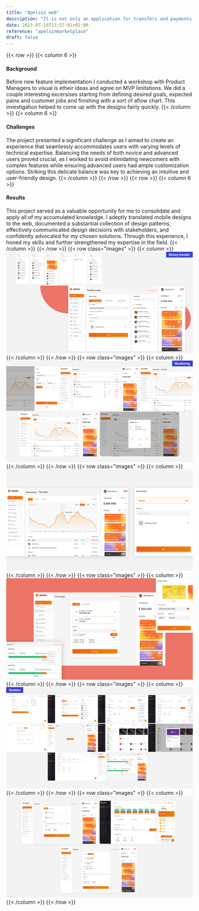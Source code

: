 ```yaml
---
title: "Apelsin web"
description: "It is not only an application for transfers and payments, it will help make your life much easier. Choose performances, concerts, films, buy tickets for events without leaving app."
date: 2023-07-16T13:57:01+02:00
reference: "apelsinmarketplace"
draft: false
---
```

{{< row >}}
{{< column 6 >}}
#### Background
Before new feature implementation I conducted a workshop with Product Managers to visual is etheir ideas and agree on MVP limitations. We did a couple interesting excersises starting from defining desired goals, expected pains and customer jobs and finishing with a sort of aflow chart. This investigation helped to come up with the designs fairly quickly.
{{< /column >}}
{{< column 6 >}}
#### Challenges
The project presented a significant challenge as I aimed to create an experience that seamlessly accommodates users with varying levels of technical expertise. Balancing the needs of both novice and advanced users proved crucial, as I worked to avoid intimidating newcomers with complex features while ensuring advanced users had ample customization options. Striking this delicate balance was key to achieving an intuitive and user-friendly design.
{{< /column >}}
{{< /row >}}
{{< row >}}
{{< column 6 >}}
#### Results
This project served as a valuable opportunity for me to consolidate and apply all of my accumulated knowledge. I adeptly translated mobile designs to the web, documented a substantial collection of design patterns, effectively communicated design decisions with stakeholders, and confidently advocated for my chosen solutions. Through this experience, I honed my skills and further strengthened my expertise in the field.
{{< /column >}}
{{< /row >}}
{{< row class="images" >}}
{{< column >}}
![Apelsin web](apelsin-web2.png)
{{< /column >}}
{{< /row >}}
{{< row class="images" >}}
{{< column >}}
![Apelsin web](apelsin-web3.png)
{{< /column >}}
{{< /row >}}
{{< row class="images" >}}
{{< column >}}
![Apelsin web](apelsin-web4.png)
{{< /column >}}
{{< /row >}}
{{< row class="images" >}}
{{< column >}}
![Apelsin web](apelsin-web5.png)
{{< /column >}}
{{< /row >}}
{{< row class="images" >}}
{{< column >}}
![Apelsin web](apelsin-web6.png)
{{< /column >}}
{{< /row >}}
{{< row class="images" >}}
{{< column >}}
![Apelsin web](apelsin-web7.png)
{{< /column >}}
{{< /row >}}
